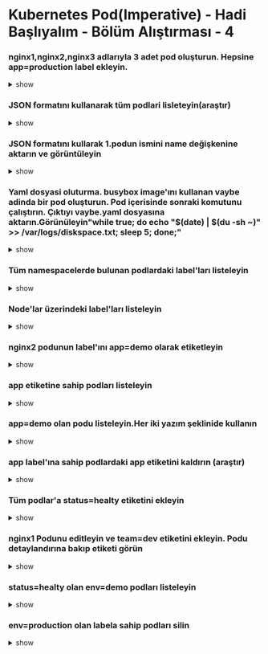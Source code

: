 # Kubernetes Pod(Imperative) - Hadi Başlıyalım - Bölüm Alıştırması - 4

### nginx1,nginx2,nginx3 adlarıyla 3 adet pod oluşturun. Hepsine app=production label ekleyin.

<details><summary>show</summary>
<p>

```bash
kubectl run nginx1 --image=nginx --restart=Never --labels=app=production
kubectl run nginx2 --image=nginx --restart=Never --labels=app=production
kubectl run nginx3 --image=nginx --restart=Never --labels=app=production
```

</p>
</details>

### JSON formatını kullanarak tüm podlari lisleteyin(araştır)

<details><summary>show</summary>
<p>

```bash
kubectl get pods -o=jsonpath="{.items[*]['metadata.name']}"
```

</p>
</details>


### JSON formatını kullarak 1.podun ismini name değişkenine aktarın ve görüntüleyin

<details><summary>show</summary>
<p>

```bash
$name=kubectl get pods -o=jsonpath="{.items[1]['metadata.name']}"
echo $name
```

</p>
</details>

### Yaml dosyasi oluturma. busybox image'ını kullanan vaybe adinda bir pod oluşturun. Pod içerisinde sonraki komutunu çalıştırın. Çıktıyı vaybe.yaml dosyasına aktarın.Görünüleyin"while true; do echo "$(date) | $(du -sh ~)" >> /var/logs/diskspace.txt; sleep 5; done;"

<details><summary>show</summary>
<p>

```bash
kubectl run vaybe --image=busybox --restart=Never -o yaml --dry-run -- /bin/sh -c 'while true; do echo "$(date) | $(du -sh ~)" >> /var/logs/diskspace.txt; sleep 5; done;' > vaybe.yaml
cat vaybe.yaml
```

</p>
</details>

### Tüm namespacelerde bulunan podlardaki label'ları listeleyin

<details><summary>show</summary>
<p>

```bash
kubectl get nodes --show-labels --all-namespaces
```

</p>
</details>

### Node'lar üzerindeki label'ları listeleyin

<details><summary>show</summary>
<p>

```bash
kubectl get pods --show-labels
```

</p>
</details>


### nginx2 podunun label'ını app=demo olarak etiketleyin

<details><summary>show</summary>
<p>

```bash
kubectl label po nginx2 app=demo --overwrite
```

</p>
</details>


### app etiketine sahip podları listeleyin

<details><summary>show</summary>
<p>

```bash
kubectl get po -L app
```

</p>
</details>

### app=demo olan podu listeleyin.Her iki yazım şeklinide kullanın

<details><summary>show</summary>
<p>

```bash
kubectl get po -l app=demo
# or
kubectl get po -l 'app in (demo)'
```

</p>
</details>

### app label'ına sahip podlardaki app etiketini kaldırın (araştır)

<details><summary>show</summary>
<p>

```bash
kubectl label po nginx1 nginx2 nginx3 app-
# veya
kubectl label po nginx{1..3} app-
```

</p>
</details>

### Tüm podlar'a status=healty etiketini ekleyin

<details><summary>show</summary>
<p>

```bash

```

</p>
</details>


### nginx1 Podunu editleyin ve team=dev etiketini ekleyin. Podu detaylandırına bakıp etiketi görün

<details><summary>show</summary>
<p>

```bash
kubectl run busybox --image=busybox --command --restart=Never -- env
kubectl logs busybox
```

</p>
</details>

### status=healty olan env=demo podları listeleyin 

<details><summary>show</summary>
<p>

```bash
kubectl run busybox --image=busybox --restart=Never --dry-run -o yaml --command  -- env > envpod.yaml
cat envpod.yaml
```

</p>
</details>

### env=production olan labela sahip podları silin

<details><summary>show</summary>
<p>

```bash
kubectl run busybox --image=busybox --restart=Never --dry-run -o yaml --command  -- env > envpod.yaml
cat envpod.yaml
```

</p>
</details>

